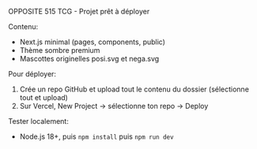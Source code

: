 OPPOSITE 515 TCG - Projet prêt à déployer

Contenu:
- Next.js minimal (pages, components, public)
- Thème sombre premium
- Mascottes originelles posi.svg et nega.svg

Pour déployer:
1. Crée un repo GitHub et upload tout le contenu du dossier (sélectionne tout et upload)
2. Sur Vercel, New Project -> sélectionne ton repo -> Deploy

Tester localement:
- Node.js 18+, puis `npm install` puis `npm run dev`
